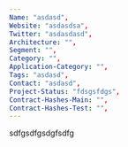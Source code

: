 ```yaml
--- 
Name: "asdasd", 
Website: "asdasdsa", 
Twitter: "asdasdasd", 
Architecture: "",
Segment: "",
Category: "",
Application-Category: "",
Tags: "asdasd",
Contact: "asdasd",
Project-Status: "fdsgsfdgs",
Contract-Hashes-Main: "",
Contract-Hashes-Test: "",
--- 
```

<!--lang:en--> 
sdfgsdfgsdgfsdfg
<!--lang:es--] 

<!--lang:de--] 

<!--lang:fr--] 

<!--lang:pl--] 

<!--lang:uk--] 

[!--lang:*--> 